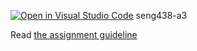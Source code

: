 [![Open in Visual Studio Code](https://classroom.github.com/assets/open-in-vscode-718a45dd9cf7e7f842a935f5ebbe5719a5e09af4491e668f4dbf3b35d5cca122.svg)](https://classroom.github.com/online_ide?assignment_repo_id=13887177&assignment_repo_type=AssignmentRepo)
seng438-a3

Read [the assignment guideline](seng438-a3.md) 
